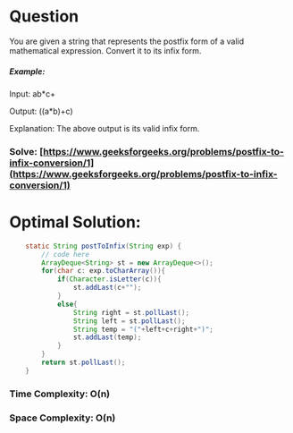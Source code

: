 # Question

You are given a string that represents the postfix form of a valid mathematical expression. Convert it to its infix form.



##### Example:

Input:
ab*c+ 

Output: 
((a*b)+c)

Explanation: 
The above output is its valid infix form.



### Solve: [https://www.geeksforgeeks.org/problems/postfix-to-infix-conversion/1](https://www.geeksforgeeks.org/problems/postfix-to-infix-conversion/1)
   


# Optimal Solution:  


``` java
    static String postToInfix(String exp) {
        // code here
        ArrayDeque<String> st = new ArrayDeque<>();
        for(char c: exp.toCharArray()){
            if(Character.isLetter(c)){
                st.addLast(c+"");
            }
            else{
                String right = st.pollLast();
                String left = st.pollLast();
                String temp = "("+left+c+right+")";
                st.addLast(temp);
            }
        }
        return st.pollLast();
    }
```
### Time Complexity: O(n)
### Space Complexity: O(n)